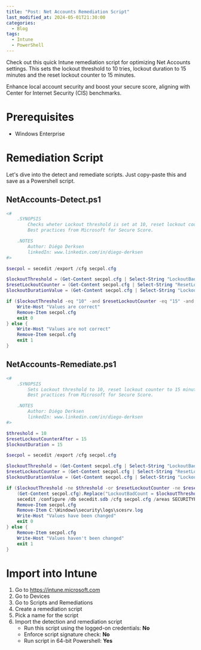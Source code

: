 ```yaml
---
title: "Post: Net Accounts Remediation Script"
last_modified_at: 2024-05-01T21:30:00
categories:
  - Blog
tags:
  - Intune
  - PowerShell
---
```

Check out this quick Intune remediation script for optimizing Net Accounts settings. This sets the lockout threshold to 10 tries, lockout duration to 15 minutes and the reset lockout counter to 15 minutes.

Enhance local account security and boost your secure score, aligning with Center for Internet Security (CIS) benchmarks.

# Prerequisites
- Windows Enterprise


# Remediation Script

Let's dive into the detect and remediate scripts. Just copy-paste this and save as a Powershell script.

## NetAccounts-Detect.ps1

```powershell
<#
    .SYNOPSIS
        Checks wheter Lockout threshold is set at 10, reset lockout counter is set to 15 minutes and lockout duration is set at 15 minutes.
        Best practices from Microsoft for Secure Score.

    .NOTES
        Author: Diégo Derksen
        linkedIn: www.linkedin.com/in/diego-derksen
#>

$secpol = secedit /export /cfg secpol.cfg

$lockoutThreshold = (Get-Content secpol.cfg | Select-String "LockoutBadCount").ToString().Split('=')[1].Trim()
$resetLockoutCounter = (Get-Content secpol.cfg | Select-String "ResetLockoutCount").ToString().Split('=')[1].Trim()
$lockoutDurationValue = (Get-Content secpol.cfg | Select-String "LockoutDuration").ToString().Split('=')[1].Trim()

if ($lockoutThreshold -eq "10" -and $resetLockoutCounter -eq "15" -and $lockoutDurationValue -eq "15") {
    Write-Host "Values are correct"
    Remove-Item secpol.cfg
    exit 0
} else {
    Write-Host "Values are not correct"
    Remove-Item secpol.cfg
    exit 1
}
```

## NetAccounts-Remediate.ps1

```powershell
<#
    .SYNOPSIS
        Sets Lockout threshold to 10, reset lockout counter to 15 minutes and lockout duration to 15 minutes.
        Best practices from Microsoft for Secure Score.

    .NOTES
        Author: Diégo Derksen
        linkedIn: www.linkedin.com/in/diego-derksen
#>

$threshold = 10
$resetLockoutCounterAfter = 15
$lockoutDuration = 15

$secpol = secedit /export /cfg secpol.cfg

$lockoutThreshold = (Get-Content secpol.cfg | Select-String "LockoutBadCount").ToString().Split('=')[1].Trim()
$resetLockoutCounter = (Get-Content secpol.cfg | Select-String "ResetLockoutCount").ToString().Split('=')[1].Trim()
$lockoutDurationValue = (Get-Content secpol.cfg | Select-String "LockoutDuration").ToString().Split('=')[1].Trim()

if ($lockoutThreshold -ne $threshold -or $resetLockoutCounter -ne $resetLockoutCounterAfter -or $lockoutDurationValue -ne $lockoutDuration) {
    (Get-Content secpol.cfg).Replace("LockoutBadCount = $lockoutThreshold", "LockoutBadCount = $threshold").Replace("ResetLockoutCount = $resetLockoutCounter", "ResetLockoutCount = $resetLockoutCounterAfter").Replace("LockoutDuration = $lockoutDurationValue", "LockoutDuration = $lockoutDuration") | Set-Content secpol.cfg
    secedit /configure /db secedit.sdb /cfg secpol.cfg /areas SECURITYPOLICY
    Remove-Item secpol.cfg
    Remove-Item C:\Windows\security\logs\scesrv.log
    Write-Host "Values have been changed"
    exit 0
} else {
    Remove-Item secpol.cfg
    Write-Host "Values haven't been changed"
    exit 1
}
```

# Import into Intune

1. Go to https://intune.microsoft.com
1. Go to Devices
1. Go to Scripts and Remediations
1. Create a remediation script
1. Pick a name for the script
1. Import the detection and remediation script
    - Run this script using the logged-on credentials: **No**
    - Enforce script signature check: **No**
    - Run script in 64-bit Powershell: **Yes**

